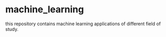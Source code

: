 # machine_learning
this repository contains machine learning applications of different field of study.
